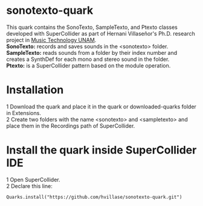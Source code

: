 # sonotexto-quark
This quark contains the SonoTexto, SampleTexto, and Ptexto classes developed with SuperCollider as part of Hernani Villaseñor's Ph.D. research project in [Music Technology UNAM](https://www.posgrado.unam.mx/musica/).  
**SonoTexto:** records and saves sounds in the \<sonotexto> folder.  
**SampleTexto:** reads sounds from a folder by their index number and creates a SynthDef for each mono and stereo sound in the folder.  
**Ptexto:** is a SuperCollider pattern based on the module operation.  
	
# Installation
1 Download the quark and place it in the quark or downloaded-quarks folder in Extensions.   
2 Create two folders with the name \<sonotexto> and \<sampletexto> and place them in the Recordings path of SuperCollider.

# Install the quark inside SuperCollider IDE
1 Open SuperCollider.  
2 Declare this line:
```
Quarks.install("https://github.com/hvillase/sonotexto-quark.git")
```
